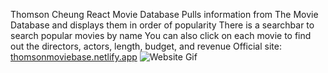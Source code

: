 Thomson Cheung
React Movie Database
Pulls information from The Movie Database and displays them in order of popularity
There is a searchbar to search popular movies by name
You can also click on each movie to find out the directors, actors, length, budget, and revenue
Official site: [thomsonmoviebase.netlify.app](https://thomsonmoviebase.netlify.app/)
![Website Gif](./ReactMovieDBShowcase.gif)